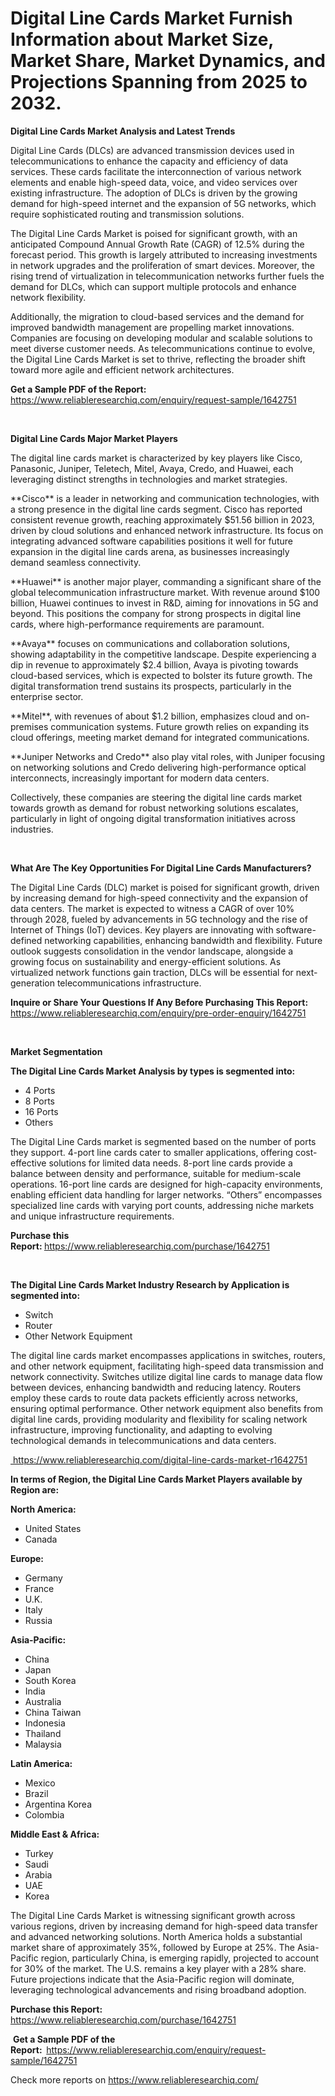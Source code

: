 <p><h1>Digital Line Cards Market Furnish Information about Market Size, Market Share, Market Dynamics, and Projections Spanning from 2025 to 2032.</h1></p><p><strong>Digital Line Cards Market Analysis and Latest Trends</strong></p>
<p><p>Digital Line Cards (DLCs) are advanced transmission devices used in telecommunications to enhance the capacity and efficiency of data services. These cards facilitate the interconnection of various network elements and enable high-speed data, voice, and video services over existing infrastructure. The adoption of DLCs is driven by the growing demand for high-speed internet and the expansion of 5G networks, which require sophisticated routing and transmission solutions.</p><p>The Digital Line Cards Market is poised for significant growth, with an anticipated Compound Annual Growth Rate (CAGR) of 12.5% during the forecast period. This growth is largely attributed to increasing investments in network upgrades and the proliferation of smart devices. Moreover, the rising trend of virtualization in telecommunication networks further fuels the demand for DLCs, which can support multiple protocols and enhance network flexibility.</p><p>Additionally, the migration to cloud-based services and the demand for improved bandwidth management are propelling market innovations. Companies are focusing on developing modular and scalable solutions to meet diverse customer needs. As telecommunications continue to evolve, the Digital Line Cards Market is set to thrive, reflecting the broader shift toward more agile and efficient network architectures.</p></p>
<p><strong>Get a Sample PDF of the Report:&nbsp;</strong> <a href="https://www.reliableresearchiq.com/enquiry/request-sample/1642751?utm_campaign=104&utm_medium=2&utm_source=Github&utm_content=ia&utm_term=12012025&utm_id=digital-line-cards">https://www.reliableresearchiq.com/enquiry/request-sample/1642751</a></p>
<p>&nbsp;</p>
<p><strong>Digital Line Cards Major Market Players</strong></p>
<p><p>The digital line cards market is characterized by key players like Cisco, Panasonic, Juniper, Teletech, Mitel, Avaya, Credo, and Huawei, each leveraging distinct strengths in technologies and market strategies.</p><p>**Cisco** is a leader in networking and communication technologies, with a strong presence in the digital line cards segment. Cisco has reported consistent revenue growth, reaching approximately $51.56 billion in 2023, driven by cloud solutions and enhanced network infrastructure. Its focus on integrating advanced software capabilities positions it well for future expansion in the digital line cards arena, as businesses increasingly demand seamless connectivity.</p><p>**Huawei** is another major player, commanding a significant share of the global telecommunication infrastructure market. With revenue around $100 billion, Huawei continues to invest in R&D, aiming for innovations in 5G and beyond. This positions the company for strong prospects in digital line cards, where high-performance requirements are paramount.</p><p>**Avaya** focuses on communications and collaboration solutions, showing adaptability in the competitive landscape. Despite experiencing a dip in revenue to approximately $2.4 billion, Avaya is pivoting towards cloud-based services, which is expected to bolster its future growth. The digital transformation trend sustains its prospects, particularly in the enterprise sector.</p><p>**Mitel**, with revenues of about $1.2 billion, emphasizes cloud and on-premises communication systems. Future growth relies on expanding its cloud offerings, meeting market demand for integrated communications.</p><p>**Juniper Networks and Credo** also play vital roles, with Juniper focusing on networking solutions and Credo delivering high-performance optical interconnects, increasingly important for modern data centers.</p><p>Collectively, these companies are steering the digital line cards market towards growth as demand for robust networking solutions escalates, particularly in light of ongoing digital transformation initiatives across industries.</p></p>
<p>&nbsp;</p>
<p><strong>What Are The Key Opportunities For Digital Line Cards Manufacturers?</strong></p>
<p><p>The Digital Line Cards (DLC) market is poised for significant growth, driven by increasing demand for high-speed connectivity and the expansion of data centers. The market is expected to witness a CAGR of over 10% through 2028, fueled by advancements in 5G technology and the rise of Internet of Things (IoT) devices. Key players are innovating with software-defined networking capabilities, enhancing bandwidth and flexibility. Future outlook suggests consolidation in the vendor landscape, alongside a growing focus on sustainability and energy-efficient solutions. As virtualized network functions gain traction, DLCs will be essential for next-generation telecommunications infrastructure.</p></p>
<p><strong>Inquire or Share Your Questions If Any Before Purchasing This Report:</strong> <a href="https://www.reliableresearchiq.com/enquiry/pre-order-enquiry/1642751?utm_campaign=104&utm_medium=2&utm_source=Github&utm_content=ia&utm_term=12012025&utm_id=digital-line-cards">https://www.reliableresearchiq.com/enquiry/pre-order-enquiry/1642751</a></p>
<p>&nbsp;</p>
<p><strong>Market Segmentation</strong></p>
<p><strong>The Digital Line Cards Market Analysis by types is segmented into:</strong></p>
<p><ul><li>4 Ports</li><li>8 Ports</li><li>16 Ports</li><li>Others</li></ul></p>
<p><p>The Digital Line Cards market is segmented based on the number of ports they support. 4-port line cards cater to smaller applications, offering cost-effective solutions for limited data needs. 8-port line cards provide a balance between density and performance, suitable for medium-scale operations. 16-port line cards are designed for high-capacity environments, enabling efficient data handling for larger networks. “Others” encompasses specialized line cards with varying port counts, addressing niche markets and unique infrastructure requirements.</p></p>
<p><strong>Purchase this Report:&nbsp;</strong><a href="https://www.reliableresearchiq.com/purchase/1642751?utm_campaign=104&utm_medium=2&utm_source=Github&utm_content=ia&utm_term=12012025&utm_id=digital-line-cards">https://www.reliableresearchiq.com/purchase/1642751</a></p>
<p>&nbsp;</p>
<p><strong>The Digital Line Cards Market Industry Research by Application is segmented into:</strong></p>
<p><ul><li>Switch</li><li>Router</li><li>Other Network Equipment</li></ul></p>
<p><p>The digital line cards market encompasses applications in switches, routers, and other network equipment, facilitating high-speed data transmission and network connectivity. Switches utilize digital line cards to manage data flow between devices, enhancing bandwidth and reducing latency. Routers employ these cards to route data packets efficiently across networks, ensuring optimal performance. Other network equipment also benefits from digital line cards, providing modularity and flexibility for scaling network infrastructure, improving functionality, and adapting to evolving technological demands in telecommunications and data centers.</p></p>
<p><a href="https://www.reliableresearchiq.com/digital-line-cards-market-r1642751?utm_campaign=104&utm_medium=2&utm_source=Github&utm_content=ia&utm_term=12012025&utm_id=digital-line-cards">&nbsp;https://www.reliableresearchiq.com/digital-line-cards-market-r1642751</a></p>
<p><strong>In terms of Region, the Digital Line Cards Market Players available by Region are:</strong></p>
<p>
    <p> <strong> North America: </strong>
        <ul>
            <li>United States</li>
            <li>Canada</li>
        </ul>
        </p> 
    <p> <strong> Europe: </strong>
        <ul>
            <li>Germany</li>
            <li>France</li>
            <li>U.K.</li>
            <li>Italy</li>
            <li>Russia</li>
        </ul>
        </p> 
    <p> <strong> Asia-Pacific: </strong>
        <ul>
            <li>China</li>
            <li>Japan</li>
            <li>South Korea</li>
            <li>India</li>
            <li>Australia</li>
            <li>China Taiwan</li>
            <li>Indonesia</li>
            <li>Thailand</li>
            <li>Malaysia</li>
        </ul>
        </p> 
    <p> <strong> Latin America: </strong>
        <ul>
            <li>Mexico</li>
            <li>Brazil</li>
            <li>Argentina Korea</li>
            <li>Colombia</li>
        </ul>
        </p> 
    <p> <strong> Middle East & Africa: </strong>
        <ul>
            <li>Turkey</li>
            <li>Saudi</li>
            <li>Arabia</li>
            <li>UAE</li>
            <li>Korea</li>
        </ul>
    </p>
    </p>
<p><p>The Digital Line Cards Market is witnessing significant growth across various regions, driven by increasing demand for high-speed data transfer and advanced networking solutions. North America holds a substantial market share of approximately 35%, followed by Europe at 25%. The Asia-Pacific region, particularly China, is emerging rapidly, projected to account for 30% of the market. The U.S. remains a key player with a 28% share. Future projections indicate that the Asia-Pacific region will dominate, leveraging technological advancements and rising broadband adoption.</p></p>
<p><strong>Purchase this Report: </strong><a href="https://www.reliableresearchiq.com/purchase/1642751?utm_campaign=104&utm_medium=2&utm_source=Github&utm_content=ia&utm_term=12012025&utm_id=digital-line-cards">https://www.reliableresearchiq.com/purchase/1642751</a></p>
<p>&nbsp;<strong>Get a Sample PDF of the Report:&nbsp;&nbsp;</strong><a href="https://www.reliableresearchiq.com/enquiry/request-sample/1642751?utm_campaign=104&utm_medium=2&utm_source=Github&utm_content=ia&utm_term=12012025&utm_id=digital-line-cards">https://www.reliableresearchiq.com/enquiry/request-sample/1642751</a></p>
<p><strong></strong></p>
<p>Check more reports on <a href="https://www.reliableresearchiq.com/?utm_campaign=104&utm_medium=2&utm_source=Github&utm_content=ia&utm_term=12012025&utm_id=digital-line-cards">https://www.reliableresearchiq.com/</a></p>